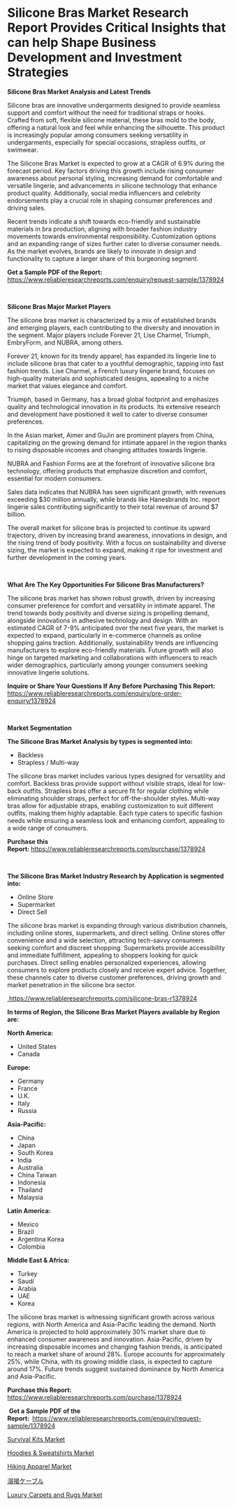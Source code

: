<p><h1>Silicone Bras Market Research Report Provides Critical Insights that can help Shape Business Development and Investment Strategies</h1></p><p><strong>Silicone Bras Market Analysis and Latest Trends</strong></p>
<p><p>Silicone bras are innovative undergarments designed to provide seamless support and comfort without the need for traditional straps or hooks. Crafted from soft, flexible silicone material, these bras mold to the body, offering a natural look and feel while enhancing the silhouette. This product is increasingly popular among consumers seeking versatility in undergarments, especially for special occasions, strapless outfits, or swimwear.</p><p>The Silicone Bras Market is expected to grow at a CAGR of 6.9% during the forecast period. Key factors driving this growth include rising consumer awareness about personal styling, increasing demand for comfortable and versatile lingerie, and advancements in silicone technology that enhance product quality. Additionally, social media influencers and celebrity endorsements play a crucial role in shaping consumer preferences and driving sales.</p><p>Recent trends indicate a shift towards eco-friendly and sustainable materials in bra production, aligning with broader fashion industry movements towards environmental responsibility. Customization options and an expanding range of sizes further cater to diverse consumer needs. As the market evolves, brands are likely to innovate in design and functionality to capture a larger share of this burgeoning segment.</p></p>
<p><strong>Get a Sample PDF of the Report:&nbsp;</strong> <a href="https://www.reliableresearchreports.com/enquiry/request-sample/1378924?utm_campaign=48&utm_medium=2&utm_source=Github&utm_content=ia&utm_term=04042025&utm_id=silicone-bras">https://www.reliableresearchreports.com/enquiry/request-sample/1378924</a></p>
<p>&nbsp;</p>
<p><strong>Silicone Bras Major Market Players</strong></p>
<p><p>The silicone bras market is characterized by a mix of established brands and emerging players, each contributing to the diversity and innovation in the segment. Major players include Forever 21, Lise Charmel, Triumph, EmbryForm, and NUBRA, among others. </p><p>Forever 21, known for its trendy apparel, has expanded its lingerie line to include silicone bras that cater to a youthful demographic, tapping into fast fashion trends. Lise Charmel, a French luxury lingerie brand, focuses on high-quality materials and sophisticated designs, appealing to a niche market that values elegance and comfort. </p><p>Triumph, based in Germany, has a broad global footprint and emphasizes quality and technological innovation in its products. Its extensive research and development have positioned it well to cater to diverse consumer preferences. </p><p>In the Asian market, Aimer and GuJin are prominent players from China, capitalizing on the growing demand for intimate apparel in the region thanks to rising disposable incomes and changing attitudes towards lingerie.</p><p>NUBRA and Fashion Forms are at the forefront of innovative silicone bra technology, offering products that emphasize discretion and comfort, essential for modern consumers. </p><p>Sales data indicates that NUBRA has seen significant growth, with revenues exceeding $30 million annually, while brands like Hanesbrands Inc. report lingerie sales contributing significantly to their total revenue of around $7 billion.</p><p>The overall market for silicone bras is projected to continue its upward trajectory, driven by increasing brand awareness, innovations in design, and the rising trend of body positivity. With a focus on sustainability and diverse sizing, the market is expected to expand, making it ripe for investment and further development in the coming years.</p></p>
<p>&nbsp;</p>
<p><strong>What Are The Key Opportunities For Silicone Bras Manufacturers?</strong></p>
<p><p>The silicone bras market has shown robust growth, driven by increasing consumer preference for comfort and versatility in intimate apparel. The trend towards body positivity and diverse sizing is propelling demand, alongside innovations in adhesive technology and design. With an estimated CAGR of 7-9% anticipated over the next five years, the market is expected to expand, particularly in e-commerce channels as online shopping gains traction. Additionally, sustainability trends are influencing manufacturers to explore eco-friendly materials. Future growth will also hinge on targeted marketing and collaborations with influencers to reach wider demographics, particularly among younger consumers seeking innovative lingerie solutions.</p></p>
<p><strong>Inquire or Share Your Questions If Any Before Purchasing This Report:</strong> <a href="https://www.reliableresearchreports.com/enquiry/pre-order-enquiry/1378924?utm_campaign=48&utm_medium=2&utm_source=Github&utm_content=ia&utm_term=04042025&utm_id=silicone-bras">https://www.reliableresearchreports.com/enquiry/pre-order-enquiry/1378924</a></p>
<p>&nbsp;</p>
<p><strong>Market Segmentation</strong></p>
<p><strong>The Silicone Bras Market Analysis by types is segmented into:</strong></p>
<p><ul><li>Backless</li><li>Strapless / Multi-way</li></ul></p>
<p><p>The silicone bras market includes various types designed for versatility and comfort. Backless bras provide support without visible straps, ideal for low-back outfits. Strapless bras offer a secure fit for regular clothing while eliminating shoulder straps, perfect for off-the-shoulder styles. Multi-way bras allow for adjustable straps, enabling customization to suit different outfits, making them highly adaptable. Each type caters to specific fashion needs while ensuring a seamless look and enhancing comfort, appealing to a wide range of consumers.</p></p>
<p><strong>Purchase this Report:&nbsp;</strong><a href="https://www.reliableresearchreports.com/purchase/1378924?utm_campaign=48&utm_medium=2&utm_source=Github&utm_content=ia&utm_term=04042025&utm_id=silicone-bras">https://www.reliableresearchreports.com/purchase/1378924</a></p>
<p>&nbsp;</p>
<p><strong>The Silicone Bras Market Industry Research by Application is segmented into:</strong></p>
<p><ul><li>Online Store</li><li>Supermarket</li><li>Direct Sell</li></ul></p>
<p><p>The silicone bras market is expanding through various distribution channels, including online stores, supermarkets, and direct selling. Online stores offer convenience and a wide selection, attracting tech-savvy consumers seeking comfort and discreet shopping. Supermarkets provide accessibility and immediate fulfillment, appealing to shoppers looking for quick purchases. Direct selling enables personalized experiences, allowing consumers to explore products closely and receive expert advice. Together, these channels cater to diverse customer preferences, driving growth and market penetration in the silicone bra sector.</p></p>
<p><a href="https://www.reliableresearchreports.com/silicone-bras-r1378924?utm_campaign=48&utm_medium=2&utm_source=Github&utm_content=ia&utm_term=04042025&utm_id=silicone-bras">&nbsp;https://www.reliableresearchreports.com/silicone-bras-r1378924</a></p>
<p><strong>In terms of Region, the Silicone Bras Market Players available by Region are:</strong></p>
<p>
    <p> <strong> North America: </strong>
        <ul>
            <li>United States</li>
            <li>Canada</li>
        </ul>
        </p> 
    <p> <strong> Europe: </strong>
        <ul>
            <li>Germany</li>
            <li>France</li>
            <li>U.K.</li>
            <li>Italy</li>
            <li>Russia</li>
        </ul>
        </p> 
    <p> <strong> Asia-Pacific: </strong>
        <ul>
            <li>China</li>
            <li>Japan</li>
            <li>South Korea</li>
            <li>India</li>
            <li>Australia</li>
            <li>China Taiwan</li>
            <li>Indonesia</li>
            <li>Thailand</li>
            <li>Malaysia</li>
        </ul>
        </p> 
    <p> <strong> Latin America: </strong>
        <ul>
            <li>Mexico</li>
            <li>Brazil</li>
            <li>Argentina Korea</li>
            <li>Colombia</li>
        </ul>
        </p> 
    <p> <strong> Middle East & Africa: </strong>
        <ul>
            <li>Turkey</li>
            <li>Saudi</li>
            <li>Arabia</li>
            <li>UAE</li>
            <li>Korea</li>
        </ul>
    </p>
    </p>
<p><p>The silicone bras market is witnessing significant growth across various regions, with North America and Asia-Pacific leading the demand. North America is projected to hold approximately 30% market share due to enhanced consumer awareness and innovation. Asia-Pacific, driven by increasing disposable incomes and changing fashion trends, is anticipated to reach a market share of around 28%. Europe accounts for approximately 25%, while China, with its growing middle class, is expected to capture around 17%. Future trends suggest sustained dominance by North America and Asia-Pacific.</p></p>
<p><strong>Purchase this Report: </strong><a href="https://www.reliableresearchreports.com/purchase/1378924?utm_campaign=48&utm_medium=2&utm_source=Github&utm_content=ia&utm_term=04042025&utm_id=silicone-bras">https://www.reliableresearchreports.com/purchase/1378924</a></p>
<p>&nbsp;<strong>Get a Sample PDF of the Report:&nbsp;&nbsp;</strong><a href="https://www.reliableresearchreports.com/enquiry/request-sample/1378924?utm_campaign=48&utm_medium=2&utm_source=Github&utm_content=ia&utm_term=04042025&utm_id=silicone-bras">https://www.reliableresearchreports.com/enquiry/request-sample/1378924</a></p>
<p><strong></strong></p>
<p><p><a href="https://github.com/kaforarvero/Market-Research-Report-List-1/blob/main/survival-kits-market.md?utm_campaign=48&utm_medium=2&utm_source=Github&utm_content=ia&utm_term=04042025&utm_id=silicone-bras">Survival Kits Market</a></p><p><a href="https://github.com/berkemiars2j/Market-Research-Report-List-1/blob/main/hoodies-sweatshirts-market.md?utm_campaign=48&utm_medium=2&utm_source=Github&utm_content=ia&utm_term=04042025&utm_id=silicone-bras">Hoodies & Sweatshirts Market</a></p><p><a href="https://github.com/variothonia/Market-Research-Report-List-1/blob/main/hiking-apparel-market.md?utm_campaign=48&utm_medium=2&utm_source=Github&utm_content=ia&utm_term=04042025&utm_id=silicone-bras">Hiking Apparel Market</a></p><p><a href="https://github.com/lababdou/Market-Research-Report-List-7/blob/main/647973151882.md?utm_campaign=48&utm_medium=2&utm_source=Github&utm_content=ia&utm_term=04042025&utm_id=silicone-bras">溶接ケーブル</a></p><p><a href="https://github.com/djihencygnel74/Market-Research-Report-List-1/blob/main/luxury-carpets-and-rugs-market.md?utm_campaign=48&utm_medium=2&utm_source=Github&utm_content=ia&utm_term=04042025&utm_id=silicone-bras">Luxury Carpets and Rugs Market</a></p></p>